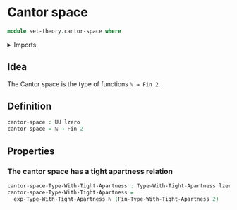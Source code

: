 # Cantor space

```agda
module set-theory.cantor-space where
```

<details><summary>Imports</summary>

```agda
open import elementary-number-theory.natural-numbers

open import foundation.tight-apartness-relations
open import foundation.universe-levels

open import univalent-combinatorics.equality-standard-finite-types
open import univalent-combinatorics.standard-finite-types
```

</details>

## Idea

The Cantor space is the type of functions `ℕ → Fin 2`.

## Definition

```agda
cantor-space : UU lzero
cantor-space = ℕ → Fin 2
```

## Properties

### The cantor space has a tight apartness relation

```agda
cantor-space-Type-With-Tight-Apartness : Type-With-Tight-Apartness lzero lzero
cantor-space-Type-With-Tight-Apartness =
  exp-Type-With-Tight-Apartness ℕ (Fin-Type-With-Tight-Apartness 2)
```
